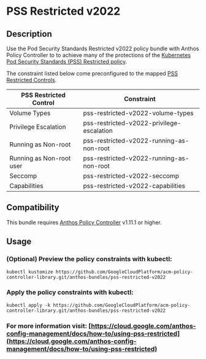 # PSS Restricted v2022

## Description
Use the Pod Security Standards Restricted v2022 policy bundle with Anthos Policy Controller to to achieve many of the protections of the [Kubernetes Pod Security Standards (PSS) Restricted policy](https://kubernetes.io/docs/concepts/security/pod-security-standards/#restricted).

The constraint listed below come preconfigured to the mapped [PSS Restricted
Controls](https://kubernetes.io/docs/concepts/security/pod-security-standards/#restricted).

| PSS Restricted Control   | Constraint                                                                                      |
|--------------------------|-------------------------------------------------------------------------------------------------|
| Volume Types             | pss-restricted-v2022-volume-types                                                               |
| Privilege Escalation     | pss-restricted-v2022-privilege-escalation                                                       |
| Running as Non-root      | pss-restricted-v2022-running-as-non-root                                                        |
| Running as Non-root user | pss-restricted-v2022-running-as-non-root                                                        |
| Seccomp                  | pss-restricted-v2022-seccomp                                                                    |
| Capabilities             | pss-restricted-v2022-capabilities                                                               |

## Compatibility

This bundle requires [Anthos Policy Controller](https://cloud.google.com/anthos-config-management/docs/concepts/policy-controller) v1.11.1 or higher.

## Usage

### (Optional) Preview the policy constraints with kubectl:
```shell
kubectl kustomize https://github.com/GoogleCloudPlatform/acm-policy-controller-library.git/anthos-bundles/pss-restricted-v2022
```

### Apply the policy constraints with kubectl:
```shell
kubectl apply -k https://github.com/GoogleCloudPlatform/acm-policy-controller-library.git/anthos-bundles/pss-restricted-v2022
```

### For more information visit: [https://cloud.google.com/anthos-config-management/docs/how-to/using-pss-restricted](https://cloud.google.com/anthos-config-management/docs/how-to/using-pss-restricted)
